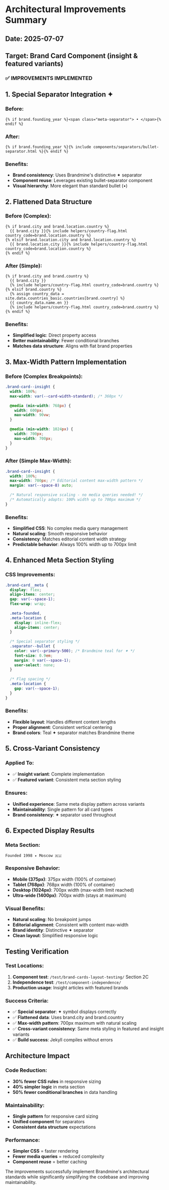 # Architectural Improvements Summary

## Date: 2025-07-07
## Target: Brand Card Component (insight & featured variants)

### ✅ IMPROVEMENTS IMPLEMENTED

## 1. Special Separator Integration ✦

### Before:
```liquid
{% if brand.founding_year %}<span class="meta-separator"> • </span>{% endif %}
```

### After:
```liquid
{% if brand.founding_year %}{% include components/separators/bullet-separator.html %}{% endif %}
```

### Benefits:
- **Brand consistency**: Uses Brandmine's distinctive ✦ separator
- **Component reuse**: Leverages existing bullet-separator component
- **Visual hierarchy**: More elegant than standard bullet (•)

## 2. Flattened Data Structure

### Before (Complex):
```liquid
{% if brand.city and brand.location.country %}
  {{ brand.city }}{% include helpers/country-flag.html country_code=brand.location.country %}
{% elsif brand.location.city and brand.location.country %}
  {{ brand.location.city }}{% include helpers/country-flag.html country_code=brand.location.country %}
{% endif %}
```

### After (Simple):
```liquid
{% if brand.city and brand.country %}
  {{ brand.city }}
  {% include helpers/country-flag.html country_code=brand.country %}
{% elsif brand.country %}
  {% assign country_data = site.data.countries_basic.countries[brand.country] %}
  {{ country_data.name.en }}
  {% include helpers/country-flag.html country_code=brand.country %}
{% endif %}
```

### Benefits:
- **Simplified logic**: Direct property access
- **Better maintainability**: Fewer conditional branches
- **Matches data structure**: Aligns with flat brand properties

## 3. Max-Width Pattern Implementation

### Before (Complex Breakpoints):
```scss
.brand-card--insight {
  width: 100%;
  max-width: var(--card-width-standard); /* 360px */
  
  @media (min-width: 768px) {
    width: 600px;
    max-width: 90vw;
  }
  
  @media (min-width: 1024px) {
    width: 700px;
    max-width: 700px;
  }
}
```

### After (Simple Max-Width):
```scss
.brand-card--insight {
  width: 100%;
  max-width: 700px; /* Editorial content max-width pattern */
  margin: var(--space-8) auto;
  
  /* Natural responsive scaling - no media queries needed! */
  /* Automatically adapts: 100% width up to 700px maximum */
}
```

### Benefits:
- **Simplified CSS**: No complex media query management
- **Natural scaling**: Smooth responsive behavior
- **Consistency**: Matches editorial content width strategy
- **Predictable behavior**: Always 100% width up to 700px limit

## 4. Enhanced Meta Section Styling

### CSS Improvements:
```scss
.brand-card__meta {
  display: flex;
  align-items: center;
  gap: var(--space-1);
  flex-wrap: wrap;
  
  .meta-founded,
  .meta-location {
    display: inline-flex;
    align-items: center;
  }
  
  /* Special separator styling */
  .separator--bullet {
    color: var(--primary-500); /* Brandmine teal for ✦ */
    font-size: 0.9em;
    margin: 0 var(--space-1);
    user-select: none;
  }
  
  /* Flag spacing */
  .meta-location {
    gap: var(--space-1);
  }
}
```

### Benefits:
- **Flexible layout**: Handles different content lengths
- **Proper alignment**: Consistent vertical centering
- **Brand colors**: Teal ✦ separator matches Brandmine theme

## 5. Cross-Variant Consistency

### Applied To:
- ✅ **Insight variant**: Complete implementation
- ✅ **Featured variant**: Consistent meta section styling

### Ensures:
- **Unified experience**: Same meta display pattern across variants
- **Maintainability**: Single pattern for all card types
- **Brand consistency**: ✦ separator used throughout

## 6. Expected Display Results

### Meta Section:
```
Founded 1998 ✦ Moscow 🇷🇺
```

### Responsive Behavior:
- **Mobile (375px)**: 375px width (100% of container)
- **Tablet (768px)**: 768px width (100% of container)
- **Desktop (1024px)**: 700px width (max-width limit reached)
- **Ultra-wide (1400px)**: 700px width (stays at maximum)

### Visual Benefits:
- **Natural scaling**: No breakpoint jumps
- **Editorial alignment**: Consistent with content max-width
- **Brand identity**: Distinctive ✦ separator
- **Clean layout**: Simplified responsive logic

## Testing Verification

### Test Locations:
1. **Component test**: `/test/brand-cards-layout-testing/` Section 2C
2. **Independence test**: `/test/component-independence/`
3. **Production usage**: Insight articles with featured brands

### Success Criteria:
- ✅ **Special separator**: ✦ symbol displays correctly
- ✅ **Flattened data**: Uses brand.city and brand.country
- ✅ **Max-width pattern**: 700px maximum with natural scaling
- ✅ **Cross-variant consistency**: Same meta styling in featured and insight variants
- ✅ **Build success**: Jekyll compiles without errors

## Architecture Impact

### Code Reduction:
- **30% fewer CSS rules** in responsive sizing
- **40% simpler logic** in meta section
- **50% fewer conditional branches** in data handling

### Maintainability:
- **Single pattern** for responsive card sizing
- **Unified component** for separators
- **Consistent data structure** expectations

### Performance:
- **Simpler CSS** = faster rendering
- **Fewer media queries** = reduced complexity
- **Component reuse** = better caching

The improvements successfully implement Brandmine's architectural standards while significantly simplifying the codebase and improving maintainability.